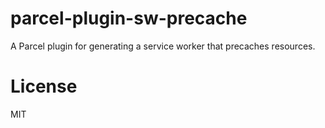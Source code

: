 # parcel-plugin-sw-precache

A Parcel plugin for generating a service worker that precaches resources.

# License

MIT